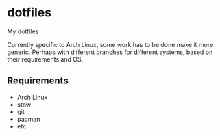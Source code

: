 # dotfiles

My dotfiles

Currently specific to Arch Linux, some work has to be done make it more generic.
Perhaps with different branches for different systems, based on their requirements and OS.

## Requirements
- Arch Linux
- stow
- git
- pacman
- etc.
